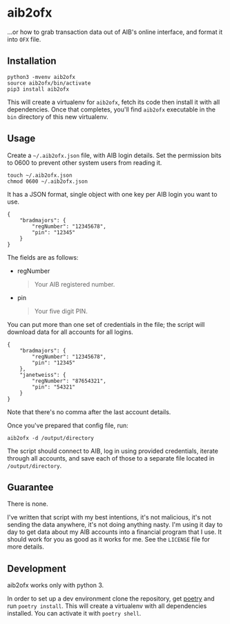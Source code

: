 # aib2ofx

...or how to grab transaction data out of AIB's online interface, and format it
into `OFX` file.

## Installation

    python3 -mvenv aib2ofx
    source aib2ofx/bin/activate
    pip3 install aib2ofx

This will create a virtualenv for `aib2ofx`, fetch its code then install it with
all dependencies. Once that completes, you'll find `aib2ofx` executable in the
`bin` directory of this new virtualenv.

## Usage

Create a `~/.aib2ofx.json` file, with AIB login details.
Set the permission bits to 0600 to prevent other system users from reading it.

    touch ~/.aib2ofx.json
    chmod 0600 ~/.aib2ofx.json

It has a JSON format, single object with one key per AIB login you want to use.

    {
        "bradmajors": {
            "regNumber": "12345678",
            "pin": "12345"
        }
    }

The fields are as follows:

* regNumber
    > Your AIB registered number.

* pin
    > Your five digit PIN.

You can put more than one set of credentials in the file; the script
will download data for all accounts for all logins.

    {
        "bradmajors": {
            "regNumber": "12345678",
            "pin": "12345"
        },
        "janetweiss": {
            "regNumber": "87654321",
            "pin": "54321"
        }
    }

Note that there's no comma after the last account details.

Once you've prepared that config file, run:

    aib2ofx -d /output/directory

The script should connect to AIB, log in using provided credentials,
iterate through all accounts, and save each of those to a separate
file located in `/output/directory`.

## Guarantee

There is none.

I've written that script with my best intentions, it's not malicious,
it's not sending the data anywhere, it's not doing anything nasty. I'm
using it day to day to get data about my AIB accounts into a financial
program that I use. It should work for you as good as it works for
me. See the `LICENSE` file for more details.

## Development

aib2ofx works only with python 3.

In order to set up a dev environment clone the repository, get
[poetry](https://python-poetry.org/docs/#installation)
and run `poetry install`. This will create a virtualenv with all
dependencies installed. You can activate it with `poetry shell`.
